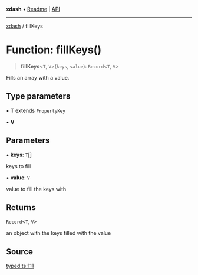 **xdash** • [Readme](../README.md) \| [API](../globals.md)

***

[xdash](../README.md) / fillKeys

# Function: fillKeys()

> **fillKeys**\<`T`, `V`\>(`keys`, `value`): `Record`\<`T`, `V`\>

Fills an array with a value.

## Type parameters

• **T** extends `PropertyKey`

• **V**

## Parameters

• **keys**: `T`[]

keys to fill

• **value**: `V`

value to fill the keys with

## Returns

`Record`\<`T`, `V`\>

an object with the keys filled with the value

## Source

[typed.ts:111](https://github.com/shtse8/xdash/blob/55c7e43/src/typed.ts#L111)
